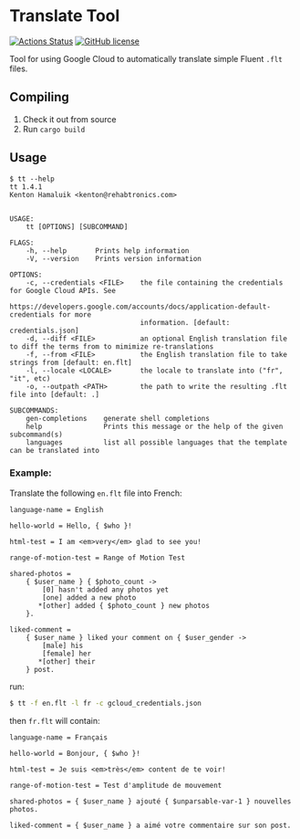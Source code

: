 # Translate Tool

[![Actions Status](https://github.com/hamaluik/translatetool/workflows/Rust/badge.svg)](https://github.com/hamaluik/translatetool/actions) [![GitHub license](https://img.shields.io/badge/license-Apache%202-blue.svg)](https://raw.githubusercontent.com/hamaluik/translatetool/master/LICENSE)

Tool for using Google Cloud to automatically translate simple Fluent `.flt` files.

## Compiling

1. Check it out from source
2. Run `cargo build`

## Usage

```
$ tt --help
tt 1.4.1
Kenton Hamaluik <kenton@rehabtronics.com>


USAGE:
    tt [OPTIONS] [SUBCOMMAND]

FLAGS:
    -h, --help       Prints help information
    -V, --version    Prints version information

OPTIONS:
    -c, --credentials <FILE>    the file containing the credentials for Google Cloud APIs. See
                                https://developers.google.com/accounts/docs/application-default-credentials for more
                                information. [default: credentials.json]
    -d, --diff <FILE>           an optional English translation file to diff the terms from to mimimize re-translations
    -f, --from <FILE>           the English translation file to take strings from [default: en.flt]
    -l, --locale <LOCALE>       the locale to translate into ("fr", "it", etc)
    -o, --outpath <PATH>        the path to write the resulting .flt file into [default: .]

SUBCOMMANDS:
    gen-completions    generate shell completions
    help               Prints this message or the help of the given subcommand(s)
    languages          list all possible languages that the template can be translated into
```

### Example:

Translate the following `en.flt` file into French:

```flt
language-name = English

hello-world = Hello, { $who }!

html-test = I am <em>very</em> glad to see you!

range-of-motion-test = Range of Motion Test

shared-photos =
    { $user_name } { $photo_count ->
        [0] hasn't added any photos yet
        [one] added a new photo
       *[other] added { $photo_count } new photos
    }.

liked-comment =
    { $user_name } liked your comment on { $user_gender ->
        [male] his
        [female] her
       *[other] their
    } post.
```

run:

```bash
$ tt -f en.flt -l fr -c gcloud_credentials.json
```

then `fr.flt` will contain:

```flt
language-name = Français

hello-world = Bonjour, { $who }!

html-test = Je suis <em>très</em> content de te voir!

range-of-motion-test = Test d'amplitude de mouvement

shared-photos = { $user_name } ajouté { $unparsable-var-1 } nouvelles photos.

liked-comment = { $user_name } a aimé votre commentaire sur son post.

```

